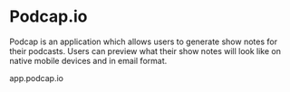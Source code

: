 # Podcap.io
Podcap is an application which allows users to generate show notes for their podcasts. Users can preview what their show notes will look like on native mobile devices and in email format.

app.podcap.io
